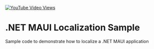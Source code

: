 [![YouTube Video Views](https://img.shields.io/youtube/views/cf4sXULR7os?style=social)](https://www.youtube.com/watch?v=cf4sXULR7os&list=PLfbOp004UaYWu-meDkRN6_Y1verl96npI)

# .NET MAUI Localization Sample
Sample code to demonstrate how to localize a .NET MAUI application
